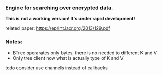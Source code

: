 ### Engine for searching over encrypted data.

**This is not a working version! It's under rapid development!**

related paper: https://eprint.iacr.org/2013/129.pdf


### Notes: 

- BTree operarates only bytes, there is no needed to different K and V
- Only tree client now what is actually type of K and V


todo consider use channels instead of callbacks